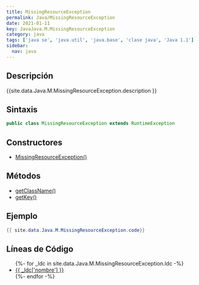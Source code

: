 ```yaml
---
title: MissingResourceException
permalink: Java/MissingResourceException
date: 2021-01-11
key: JavaJava.M.MissingResourceException
category: java
tags: ['java se', 'java.util', 'java.base', 'clase java', 'Java 1.1']
sidebar: 
  nav: java
---
```


## Descripción
{{site.data.Java.M.MissingResourceException.description }}

## Sintaxis
~~~java
public class MissingResourceException extends RuntimeException
~~~

## Constructores
* [MissingResourceException()](/Java/MissingResourceException/MissingResourceException/)

## Métodos
* [getClassName()](/Java/MissingResourceException/getClassName)
* [getKey()](/Java/MissingResourceException/getKey)

## Ejemplo
~~~java
{{ site.data.Java.M.MissingResourceException.code}}
~~~

## Líneas de Código
<ul>
{%- for _ldc in site.data.Java.M.MissingResourceException.ldc -%}
   <li>
       <a href="{{_ldc['url'] }}">{{ _ldc['nombre'] }}</a>
   </li>
{%- endfor -%}
</ul>

